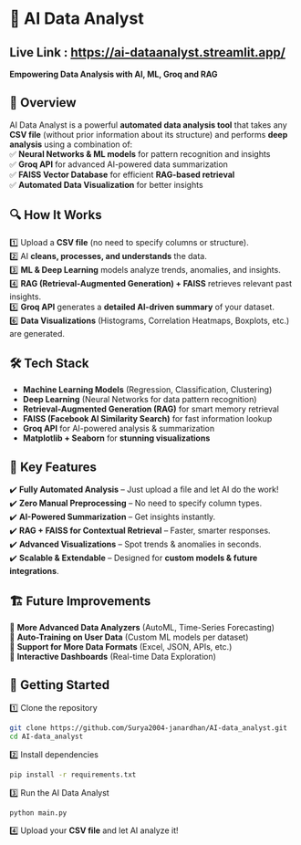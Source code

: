 
# 🚀 AI Data Analyst  

## Live Link : https://ai-dataanalyst.streamlit.app/

**Empowering Data Analysis with AI, ML, Groq and RAG**  

## 🌟 Overview  
AI Data Analyst is a powerful **automated data analysis tool** that takes any **CSV file** (without prior information about its structure) and performs **deep analysis** using a combination of:  
✅ **Neural Networks & ML models** for pattern recognition and insights  
✅ **Groq API** for advanced AI-powered data summarization  
✅ **FAISS Vector Database** for efficient **RAG-based retrieval**  
✅ **Automated Data Visualization** for better insights  

## 🔍 **How It Works**  
1️⃣ Upload a **CSV file** (no need to specify columns or structure).  
2️⃣ AI **cleans, processes, and understands** the data.  
3️⃣ **ML & Deep Learning** models analyze trends, anomalies, and insights.  
4️⃣ **RAG (Retrieval-Augmented Generation) + FAISS** retrieves relevant past insights.  
5️⃣ **Groq API** generates a **detailed AI-driven summary** of your dataset.  
6️⃣ **Data Visualizations** (Histograms, Correlation Heatmaps, Boxplots, etc.) are generated.  

## 🛠 **Tech Stack**  
- **Machine Learning Models** (Regression, Classification, Clustering)  
- **Deep Learning** (Neural Networks for data pattern recognition)  
- **Retrieval-Augmented Generation (RAG)** for smart memory retrieval  
- **FAISS (Facebook AI Similarity Search)** for fast information lookup  
- **Groq API** for AI-powered analysis & summarization  
- **Matplotlib + Seaborn** for **stunning visualizations**  

## 🎯 **Key Features**  
✔️ **Fully Automated Analysis** – Just upload a file and let AI do the work!  
✔️ **Zero Manual Preprocessing** – No need to specify column types.  
✔️ **AI-Powered Summarization** – Get insights instantly.  
✔️ **RAG + FAISS for Contextual Retrieval** – Faster, smarter responses.  
✔️ **Advanced Visualizations** – Spot trends & anomalies in seconds.  
✔️ **Scalable & Extendable** – Designed for **custom models & future integrations**.  

## 🏗 **Future Improvements**  
🔹 **More Advanced Data Analyzers** (AutoML, Time-Series Forecasting)  
🔹 **Auto-Training on User Data** (Custom ML models per dataset)  
🔹 **Support for More Data Formats** (Excel, JSON, APIs, etc.)  
🔹 **Interactive Dashboards** (Real-time Data Exploration)  

## 🚀 **Getting Started**  
1️⃣ Clone the repository  
```bash
git clone https://github.com/Surya2004-janardhan/AI-data_analyst.git
cd AI-data_analyst
```  
2️⃣ Install dependencies  
```bash
pip install -r requirements.txt
```  
3️⃣ Run the AI Data Analyst  
```bash
python main.py
```  
4️⃣ Upload your **CSV file** and let AI analyze it!  
